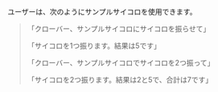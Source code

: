 ﻿ユーザーは、次のようにサンプルサイコロを使用できます。

> <p class="ldiag">「クローバー、サンプルサイコロにサイコロを振らせて」</p>
> <p class="rdiag">「サイコロを1つ振ります。結果は5です」</p>
> <p class="ldiag">「クローバー、サンプルサイコロでサイコロを2つ振って」</p>
> <p class="rdiag">「サイコロを2つ振ります。結果は2と5で、合計は7です」</p>

